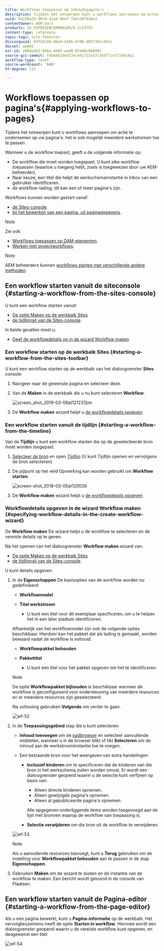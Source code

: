 ```yaml
---
title: Workflows toepassen op inhoudspagina's
description: Tijdens het ontwerpen kunt u workflows aanroepen om actie te ondernemen op uw pagina's. het is ook mogelijk meerdere werkstromen toe te passen .
uuid: 652d9a23-907d-43ad-9eef-7ab1d07918cd
contentOwner: AEM Docs
products: SG_EXPERIENCEMANAGER/6.5/SITES
content-type: reference
topic-tags: site-features
discoiquuid: 6472dc94-96e0-4286-8f86-d85726cc843c
docset: aem65
exl-id: e00da2b3-046a-4d93-aed0-07dd8c66899f
source-git-commit: f4b6eb2ded17ec641f23a1fc3b977ce77169c8a1
workflow-type: tm+mt
source-wordcount: '649'
ht-degree: 11%

---
```


# Workflows toepassen op pagina&#39;s{#applying-workflows-to-pages}

Tijdens het ontwerpen kunt u workflows aanroepen om actie te ondernemen op uw pagina&#39;s. het is ook mogelijk meerdere werkstromen toe te passen .

Wanneer u de workflow toepast, geeft u de volgende informatie op:

* De workflow die moet worden toegepast.
U kunt elke workflow toepassen (waartoe u toegang hebt, zoals is toegewezen door uw AEM-beheerder).
* Naar keuze, een titel die helpt de werkschemainstantie in Inbox van een gebruiker identificeren.
* de workflow-lading; dit kan een of meer pagina&#39;s zijn.

Workflows kunnen worden gestart vanaf:

* [de Sites-console](#starting-a-workflow-from-the-sites-console).
* [bij het bewerken van een pagina, uit paginagegevens](#starting-a-workflow-from-the-page-editor).

>[!NOTE]
>
>Zie ook:
>
>* [Workflows toepassen op DAM-elementen](/help/assets/assets-workflow.md).
>* [Werken met projectworkflows](/help/sites-authoring/projects-with-workflows.md).
>


>[!NOTE]
>
>AEM beheerders kunnen [workflows starten met verschillende andere methoden](/help/sites-administering/workflows-starting.md).

## Een workflow starten vanuit de siteconsole {#starting-a-workflow-from-the-sites-console}

U kunt een workflow starten vanuit:

* [De optie Maken op de werkbalk Sites](#starting-a-workflow-from-the-sites-toolbar).
* [de tijdlijnrail van de Sites-console](#starting-a-workflow-from-the-timeline).

In beide gevallen moet u:

* [Geef de workflowdetails op in de wizard Workflow maken](#specifying-workflow-details-in-the-create-workflow-wizard).

### Een workflow starten op de werkbalk Sites {#starting-a-workflow-from-the-sites-toolbar}

U kunt een workflow starten op de werkbalk van het dialoogvenster **Sites** console:

1. Navigeer naar de gewenste pagina en selecteer deze.

1. Van de **Maken** in de werkbalk die u nu kunt selecteren **Workflow**.

   ![screen_shot_2019-03-06at121237pm](assets/screen_shot_2019-03-06at121237pm.png)

1. De **Workflow maken** wizard helpt u [de workflowdetails opgeven](#specifying-workflow-details-in-the-create-workflow-wizard).

### Een workflow starten vanuit de tijdlijn {#starting-a-workflow-from-the-timeline}

Van de **Tijdlijn** u kunt een workflow starten die op de geselecteerde bron moet worden toegepast.

1. [Selecteer de bron](/help/sites-authoring/basic-handling.md#viewingandselectingyourresources) en open [Tijdlijn](/help/sites-authoring/basic-handling.md#timeline) (U kunt Tijdlijn openen en vervolgens de bron selecteren).
1. De pijlpunt op het veld Opmerking kan worden gebruikt om **Workflow starten**:

   ![screen-shot_2019-03-05at120026](assets/screen-shot_2019-03-05at120026.png)

1. De **Workflow maken** wizard helpt u [de workflowdetails opgeven](#specifying-workflow-details-in-the-create-workflow-wizard).

### Workflowdetails opgeven in de wizard Workflow maken {#specifying-workflow-details-in-the-create-workflow-wizard}

De **Workflow maken** De wizard helpt u de workflow te selecteren en de vereiste details op te geven.

Na het openen van het dialoogvenster **Workflow maken** wizard van:

* [De optie Maken op de werkbalk Sites](#starting-a-workflow-from-the-sites-toolbar).
* [de tijdlijnrail van de Sites-console](#starting-a-workflow-from-the-timeline).

U kunt details opgeven:

1. In de **Eigenschappen** De basisopties van de workflow worden nu gedefinieerd:

   * **Workflowmodel**
   * **Titel werkstroom**

      * U kunt een titel voor dit exemplaar specificeren, om u te helpen het in een later stadium identificeren.

   Afhankelijk van het workflowmodel zijn ook de volgende opties beschikbaar. Hierdoor kan het pakket dat als lading is gemaakt, worden bewaard nadat de workflow is voltooid.

   * **Workflowpakket behouden**
   * **Pakkettitel**

      * U kunt een titel voor het pakket opgeven om het te identificeren.
   >[!NOTE]
   >
   >De optie **Workflowpakket bijhouden** is beschikbaar wanneer de workflow is geconfigureerd voor ondersteuning van meerdere resources en er meerdere resources zijn geselecteerd.[](/help/sites-developing/workflows-models.md#configuring-a-workflow-for-multi-resource-support)

   Na voltooiing gebruiken **Volgende** om verder te gaan.

   ![wf-52](assets/wf-52.png)

1. In de **Toepassingsgebied** stap die u kunt selecteren:

   * **Inhoud toevoegen** om de [padbrowser](/help/sites-authoring/author-environment-tools.md#path-browser) en selecteer aanvullende middelen; wanneer u in de browser klikt of tikt **Selecteren** om de inhoud aan de werkstroominstantie toe te voegen.

   * Een bestaande bron voor het weergeven van extra handelingen:

      * **Inclusief kinderen** om te specificeren dat de kinderen van die bron in het werkschema zullen worden omvat.
Er wordt een dialoogvenster geopend waarin u de selectie kunt verfijnen op basis van:

         * Alleen directe kinderen opnemen.
         * Alleen gewijzigde pagina&#39;s opnemen.
         * Alleen al gepubliceerde pagina&#39;s opnemen.

         Alle opgegeven onderliggende items worden toegevoegd aan de lijst met bronnen waarop de workflow van toepassing is.

      * **Selectie verwijderen** om die bron uit de workflow te verwijderen.

   ![wf-53](assets/wf-53.png)

   >[!NOTE]
   >
   >Als u aanvullende resources toevoegt, kunt u **Terug** gebruiken om de instelling voor **Workflowpakket behouden** aan te passen in de stap **Eigenschappen**.

1. Gebruiken **Maken** om de wizard te sluiten en de instantie van de workflow te maken. Een bericht wordt getoond in de console van Plaatsen.

## Een workflow starten vanuit de Pagina-editor {#starting-a-workflow-from-the-page-editor}

Als u een pagina bewerkt, kunt u **Pagina-informatie** op de werkbalk. Het vervolgkeuzemenu heeft de optie **Starten in workflow**. Hiermee wordt een dialoogvenster geopend waarin u de vereiste workflow kunt opgeven, en desgewenst een titel:

![wf-54](assets/wf-54.png)
